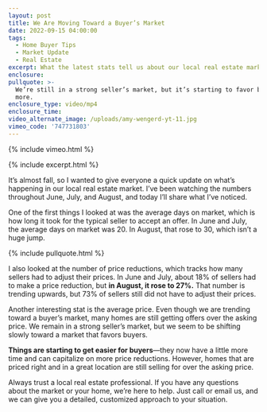 ```yaml
---
layout: post
title: We Are Moving Toward a Buyer’s Market
date: 2022-09-15 04:00:00
tags:
  - Home Buyer Tips
  - Market Update
  - Real Estate
excerpt: What the latest stats tell us about our local real estate market.
enclosure:
pullquote: >-
  We’re still in a strong seller’s market, but it’s starting to favor buyers
  more.
enclosure_type: video/mp4
enclosure_time:
video_alternate_image: /uploads/amy-wengerd-yt-11.jpg
vimeo_code: '747731803'
---
```

{% include vimeo.html %}

{% include excerpt.html %}

It’s almost fall, so I wanted to give everyone a quick update on what’s happening in our local real estate market. I’ve been watching the numbers throughout June, July, and August, and today I’ll share what I’ve noticed.

One of the first things I looked at was the average days on market, which is how long it took for the typical seller to accept an offer. In June and July, the average days on market was 20. In August, that rose to 30, which isn’t a huge jump.&nbsp;

{% include pullquote.html %}

I also looked at the number of price reductions, which tracks how many sellers had to adjust their prices. In June and July, about 18% of sellers had to make a price reduction, but **in August, it rose to 27%.** That number is trending upwards, but 73% of sellers still did not have to adjust their prices.

Another interesting stat is the average price. Even though we are trending toward a buyer’s market, many homes are still getting offers over the asking price. We remain in a strong seller’s market, but we seem to be shifting slowly toward a market that favors buyers.&nbsp;

**Things are starting to get easier for buyers**—they now have a little more time and can capitalize on more price reductions. However, homes that are priced right and in a great location are still selling for over the asking price.&nbsp;

Always trust a local real estate professional. If you have any questions about the market or your home, we’re here to help. Just call or email us, and we can give you a detailed, customized approach to your situation.&nbsp;